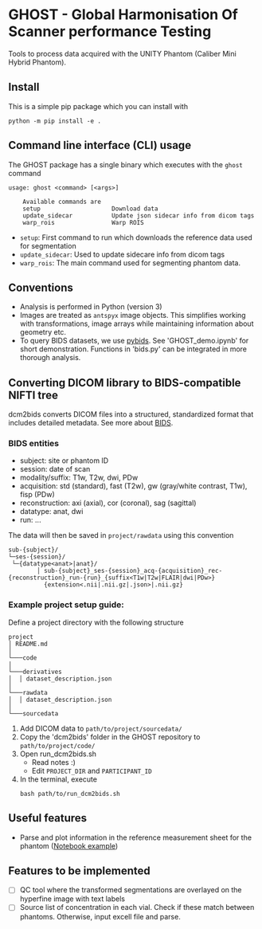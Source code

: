 # GHOST - Global Harmonisation Of Scanner performance Testing

Tools to process data acquired with the UNITY Phantom (Caliber Mini Hybrid Phantom).

## Install
This is a simple pip package which you can install with
```
python -m pip install -e .
```

## Command line interface (CLI) usage
The GHOST package has a single binary which executes with the `ghost` command
```
usage: ghost <command> [<args>]

    Available commands are
	setup                    Download data
	update_sidecar           Update json sidecar info from dicom tags
	warp_rois                Warp ROIS

```

- `setup`: First command to run which downloads the reference data used for segmentation
- `update_sidecar`: Used to update sidecare info from dicom tags
- `warp_rois`: The main command used for segmenting phantom data.

## Conventions
- Analysis is performed in Python (version 3)
- Images are treated as `antspyx` image objects. This simplifies working with transformations, image arrays while maintaining information about geometry etc.
- To query BIDS datasets, we use [pybids](https://bids-standard.github.io/pybids/api.html#bids-layout-querying-bids-datasets). See 'GHOST_demo.ipynb' for short demonstration. Functions in 'bids.py' can be integrated in more thorough analysis.

## Converting DICOM library to BIDS-compatible NIFTI tree
dcm2bids converts DICOM files into a structured, standardized format that includes detailed metadata. See more about [BIDS](https://bids-specification.readthedocs.io/en/stable/02-common-principles.html).

### BIDS entities
- subject: site or phantom ID
- session: date of scan
- modality/suffix: T1w, T2w, dwi, PDw
- acquisition: std (standard), fast (T2w), gw (gray/white contrast, T1w), fisp (PDw)
- reconstruction: axi (axial), cor (coronal), sag (sagittal)
- datatype: anat, dwi
- run: ...

The data will then be saved in ```project/rawdata``` using this convention
```
sub-{subject}/
└─ses-{session}/
 └─{datatype<anat>|anat}/
        │ sub-{subject}_ses-{session}_acq-{acquisition}_rec-{reconstruction}_run-{run}_{suffix<T1w|T2w|FLAIR|dwi|PDw>}
          {extension<.nii|.nii.gz|.json>|.nii.gz}
```

### Example project setup guide:
Define a project directory with the following structure
```
project
│ README.md
│
└───code
│
└───derivatives
│  │ dataset_description.json
│
└───rawdata
│  │ dataset_description.json
│
└───sourcedata

```
1. Add DICOM data to `path/to/project/sourcedata/`
2. Copy the 'dcm2bids' folder in the GHOST repository to `path/to/project/code/`
3. Open run_dcm2bids.sh 
    - Read notes :)
    - Edit `PROJECT_DIR` and `PARTICIPANT_ID`
4. In the terminal, execute
    ```
    bash path/to/run_dcm2bids.sh
    ```

## Useful features
- Parse and plot information in the reference measurement sheet for the phantom ([Notebook example](phantom_characteristics.ipynb))

## Features to be implemented
- [ ] QC tool where the transformed segmentations are overlayed on the hyperfine image with text labels
- [ ] Source list of concentration in each vial. Check if these match between phantoms. Otherwise, input excell file and parse.
